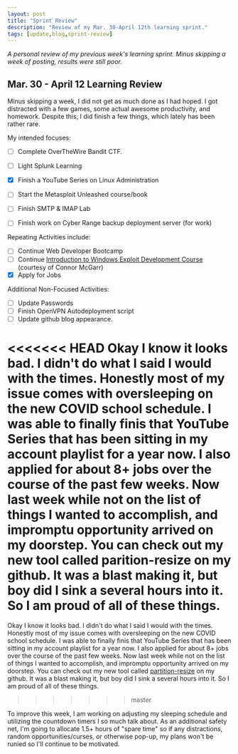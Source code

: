 ```yaml
---
layout: post
title: "Sprint Review"
description: "Review of my Mar. 30-April 12th learning sprint."
tags: [update,blog,sprint-review]
---
```

_A personal review of my previous week's learning sprint. Minus skipping a week of posting, results were still poor._

## Mar. 30 - April 12 Learning Review

Minus skipping a week, I did not get as much done as I had hoped. I got distracted with a few games, some actual awesome productivity, and homework. Despite this, I did finish a few things, which lately has been rather rare.

My intended focuses:

- [ ]  Complete OverTheWire Bandit CTF.
- [ ]  Light Splunk Learning
- [X]  Finish a YouTube Series on Linux Administration
- [ ]  Start the Metasploit Unleashed course/book
- [ ]  Finish SMTP & IMAP Lab
- [ ]  Finish work on Cyber Range backup deployment server (for work)


Repeating Activities include:

- [ ]  Continue Web Developer Bootcamp
- [ ]  Continue [Introduction to Windows Exploit Development Course](https://github.com/connormcgarr/An-Intro-2-Win-ED) (courtesy of Connor McGarr)
- [X]  Apply for Jobs

Additional Non-Focused Activities:

- [ ]  Update Passwords
- [ ]  Finish OpenVPN Autodeployment script
- [ ]  Update github blog appearance. 

<<<<<<< HEAD
Okay I know it looks bad. I didn't do what I said I would with the times. Honestly most of my issue comes with oversleeping on the new COVID school schedule. I was able to finally finis that YouTube Series that has been sitting in my account playlist for a year now. I also applied for about 8+ jobs over the course of the past few weeks. Now last week while not on the list of things I wanted to accomplish, and impromptu opportunity arrived on my doorstep. You can check out my new tool called parition-resize on my github. It was a blast making it, but boy did I sink a several hours into it. So I am proud of all of these things.
=======
Okay I know it looks bad. I didn't do what I said I would with the times. Honestly most of my issue comes with oversleeping on the new COVID school schedule. I was able to finally finis that YouTube Series that has been sitting in my account playlist for a year now. I also applied for about 8+ jobs over the course of the past few weeks. Now last week while not on the list of things I wanted to accomplish, and impromptu opportunity arrived on my doorstep. You can check out my new tool called [partition-resize](https://github.com/Novabutter/partition-resize) on my github. It was a blast making it, but boy did I sink a several hours into it. So I am proud of all of these things.
>>>>>>> master

To improve this week, I am working on adjusting my sleeping schedule and utilizing the countdown timers I so much talk about. As an additional safety net, I'm going to allocate 1.5+ hours of "spare time" so if any distractions, random opportunities/curses, or otherwise pop-up, my plans won't be runied so I'll continue to be motivated. 